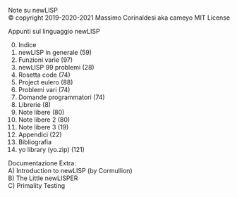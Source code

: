Note su newLISP  
© copyright 2019-2020-2021 Massimo Corinaldesi aka cameyo
MIT License  
    
Appunti sul linguaggio newLISP  
  
00) Indice  
01) newLISP in generale (59)  
02) Funzioni varie (97)  
03) newLISP 99 problemi (28)  
04) Rosetta code (74)  
05) Project eulero (88)  
06) Problemi vari (74)  
07) Domande programmatori (74)  
08) Librerie (8)  
09) Note libere (80)  
10) Note libere 2 (80)  
11) Note libere 3 (19)  
12) Appendici (22)  
13) Bibliografia  
99) yo library (yo.zip) (121)  
  
Documentazione Extra:  
A) Introduction to newLISP (by Cormullion)  
B) The Little newLISPER  
C) Primality Testing  

